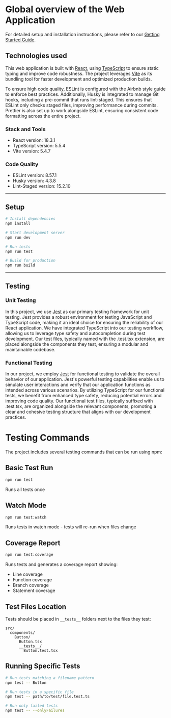 # Global overview of the Web Application

For detailed setup and installation instructions, please refer to our [Getting Started Guide](./getting-started.md).

## Technologies used

This web application is built with [React](https://react.dev/), using [TypeScript](https://www.typescriptlang.org/) to ensure static typing and improve code robustness. The project leverages [Vite](https://vitejs.dev/) as its bundling tool for faster development and optimized production builds.

To ensure high code quality, ESLint is configured with the Airbnb style guide to enforce best practices. Additionally, Husky is integrated to manage Git hooks, including a pre-commit that runs lint-staged. This ensures that ESLint only checks staged files, improving performance during commits. Prettier is also set up to work alongside ESLint, ensuring consistent code formatting across the entire project.

### Stack and Tools

- React version: 18.3.1
- TypeScript version: 5.5.4
- Vite version: 5.4.7

### Code Quality

- ESLint version: 8.57.1
- Husky version: 4.3.8
- Lint-Staged version: 15.2.10

---

## Setup

```bash
# Install dependencies
npm install

# Start development server
npm run dev

# Run tests
npm run test

# Build for production
npm run build
```

---

## Testing

### Unit Testing

In this project, we use [Jest](https://jestjs.io/) as our primary testing framework for unit testing. Jest provides a robust environment for testing JavaScript and TypeScript code, making it an ideal choice for ensuring the reliability of our React application. We have integrated TypeScript into our testing workflow, allowing us to leverage type safety and autocompletion during test development. Our test files, typically named with the .test.tsx extension, are placed alongside the components they test, ensuring a modular and maintainable codebase.

### Functional Testing

In our project, we employ [Jest](https://jestjs.io/) for functional testing to validate the overall behavior of our application. Jest's powerful testing capabilities enable us to simulate user interactions and verify that our application functions as intended across various scenarios. By utilizing TypeScript for our functional tests, we benefit from enhanced type safety, reducing potential errors and improving code quality. Our functional test files, typically suffixed with .test.tsx, are organized alongside the relevant components, promoting a clear and cohesive testing structure that aligns with our development practices.

# Testing Commands

The project includes several testing commands that can be run using npm:

## Basic Test Run

```bash
npm run test
```

Runs all tests once

## Watch Mode

```bash
npm run test:watch
```

Runs tests in watch mode - tests will re-run when files change

## Coverage Report

```bash
npm run test:coverage
```

Runs tests and generates a coverage report showing:

- Line coverage
- Function coverage
- Branch coverage
- Statement coverage

## Test Files Location

Tests should be placed in `__tests__` folders next to the files they test:

```
src/
  components/
    Button/
      Button.tsx
      __tests__/
        Button.test.tsx
```

## Running Specific Tests

```bash
# Run tests matching a filename pattern
npm test -- Button

# Run tests in a specific file
npm test -- path/to/test/file.test.ts

# Run only failed tests
npm test -- --onlyFailures
```
